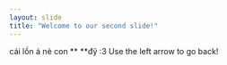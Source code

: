 ```yaml
---
layout: slide
title: "Welcome to our second slide!"
---
```

cái lồn á nè con ** **đỹ :3
Use the left arrow to go back!

